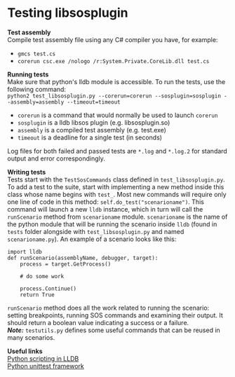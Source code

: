 Testing libsosplugin
=====================================

**Test assembly**  
Compile test assembly file using any C# compiler you have, for example:  
- `gmcs test.cs`  
- `corerun csc.exe /nologo /r:System.Private.CoreLib.dll test.cs`


**Running tests**  
Make sure that python's lldb module is accessible. To run the tests, use the following command:  
`python2 test_libsosplugin.py --corerun=corerun --sosplugin=sosplugin --assembly=assembly --timeout=timeout`  
- `corerun` is a command that would normally be used to launch `corerun`  
- `sosplugin` is a lldb libsos plugin (e.g. libsosplugin.so)  
- `assembly` is a compiled test assembly (e.g. test.exe)  
- `timeout` is a deadline for a single test (in seconds)

Log files for both failed and passed tests are `*.log` and `*.log.2` for standard output and error correspondingly.


**Writing tests**  
Tests start with the `TestSosCommands` class defined in `test_libsosplugin.py`. To add a test to the suite, start with implementing a new method inside this class whose name begins with `test_`. Most new commands will require only one line of code in this method: `self.do_test("scenarioname")`. This command will launch a new `lldb` instance, which in turn will call the `runScenario` method from `scenarioname` module. `scenarioname` is the name of the python module that will be running the scenario inside `lldb` (found in `tests` folder alongside with `test_libsosplugin.py` and named `scenarioname.py`). 
An example of a scenario looks like this:

	import lldb
	def runScenario(assemblyName, debugger, target):
		process = target.GetProcess()

		# do some work

		process.Continue()
		return True

 `runScenario` method does all the work related to running the scenario: setting breakpoints, running SOS commands and examining their output. It should return a boolean value indicating a success or a failure.  
***Note:*** `testutils.py` defines some useful commands that can be reused in many scenarios.


**Useful links**  
[Python scripting in LLDB](http://lldb.llvm.org/python-reference.html)  
[Python unittest framework](https://docs.python.org/2.7/library/unittest.html)
